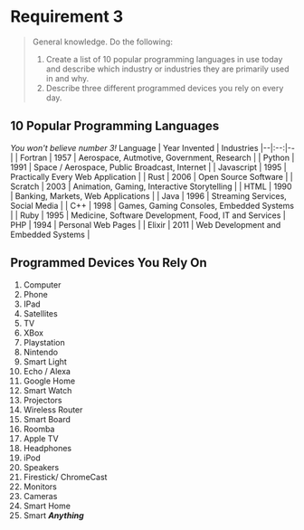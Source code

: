 # Requirement 3

>General knowledge. Do the following:
> 1. Create a list of 10 popular programming languages in use today and describe which industry or industries they are primarily used in and why.
> 2. Describe three different programmed devices you rely on every day.

## 10 Popular Programming Languages
*You won't believe number 3!*
Language | Year Invented | Industries
|--|:--:|--|
| Fortran | 1957 | Aerospace, Autmotive, Government, Research |
| Python | 1991 | Space / Aerospace, Public Broadcast, Internet | 
| Javascript | 1995 | Practically Every Web Application |
| Rust | 2006 | Open Source Software |
| Scratch | 2003 | Animation, Gaming, Interactive Storytelling |
| HTML | 1990 | Banking, Markets, Web Applications | 
| Java | 1996 | Streaming Services, Social Media |
| C++ | 1998 | Games, Gaming Consoles, Embedded Systems |
| Ruby | 1995 | Medicine, Software Development, Food, IT and Services 
| PHP | 1994 | Personal Web Pages |
| Elixir | 2011 | Web Development and Embedded Systems |

## Programmed Devices You Rely On
1. Computer
2. Phone
3. IPad
4. Satellites 
5. TV
6. XBox
7. Playstation
8. Nintendo
9. Smart Light
10. Echo / Alexa
11. Google Home
12. Smart Watch
13. Projectors
14. Wireless Router
15. Smart Board
16. Roomba
17. Apple TV
18. Headphones
19. iPod
20. Speakers
21. Firestick/ ChromeCast
22. Monitors
23. Cameras
24. Smart Home
25. Smart ***Anything***